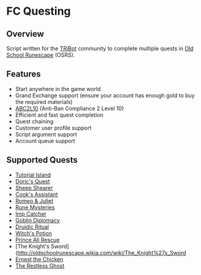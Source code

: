 # FC Questing

## Overview
Script written for the [TRiBot](https://tribot.org/forums/) community to complete multiple quests in
[Old School Runescape](https://oldschool.runescape.com/) (OSRS).

## Features
- Start anywhere in the game world
- Grand Exchange support (ensure your account has enough gold to buy the required materials)
- [ABC2L10](https://tribot.org/forums/topic/60719-tribot-release-9300_0-abc2/) (Anti-Ban Compliance 2 Level 10)
- Efficient and fast quest completion
- Quest chaining
- Customer user profile support
- Script argument support
- Account queue support

## Supported Quests
- [Tutorial Island](http://oldschoolrunescape.wikia.com/wiki/Tutorial_Island)
- [Doric's Quest](http://oldschoolrunescape.wikia.com/wiki/Doric%27s_Quest)
- [Sheep Shearer](http://oldschoolrunescape.wikia.com/wiki/Sheep_Shearer)
- [Cook's Assistant](http://oldschoolrunescape.wikia.com/wiki/Cook%27s_Assistant)
- [Romeo & Juliet](http://oldschoolrunescape.wikia.com/wiki/Romeo_%26_Juliet)
- [Rune Mysteries](http://oldschoolrunescape.wikia.com/wiki/Rune_Mysteries)
- [Imp Catcher](http://oldschoolrunescape.wikia.com/wiki/Imp_Catcher)
- [Goblin Diplomacy](http://oldschoolrunescape.wikia.com/wiki/Goblin_Diplomacy)
- [Druidic Ritual](http://oldschoolrunescape.wikia.com/wiki/Druidic_Ritual)
- [Witch's Potion](http://oldschoolrunescape.wikia.com/wiki/Witch%27s_Potion)
- [Prince Ali Rescue](http://oldschoolrunescape.wikia.com/wiki/Prince_Ali_Rescue)
- [The Knight's Sword](http://oldschoolrunescape.wikia.com/wiki/The_Knight%27s_Sword
- [Ernest the Chicken](http://oldschoolrunescape.wikia.com/wiki/Ernest_the_Chicken)
- [The Restless Ghost](http://oldschoolrunescape.wikia.com/wiki/The_Restless_Ghost)
